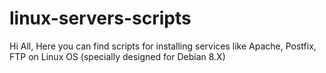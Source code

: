 # linux-servers-scripts
Hi All, Here you can find scripts for installing services like Apache, Postfix, FTP on Linux OS (specially designed for Debian 8.X)
